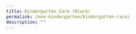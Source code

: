 ```yaml
---
title: Kindergarten Care (KCare)
permalink: /moe-kindergarten/kindergarten-care/
description: ""
---
```

